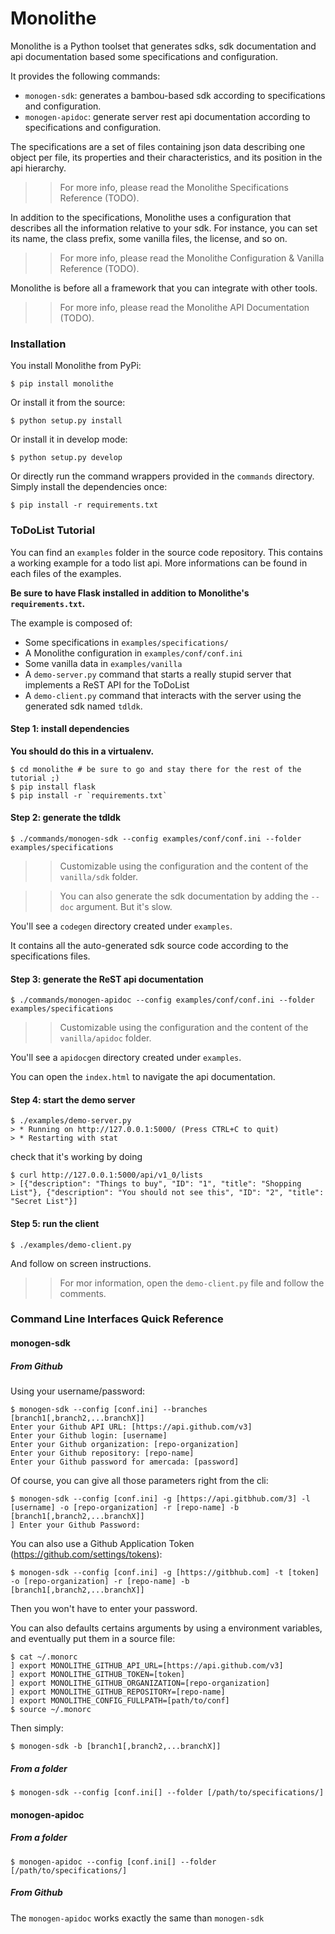 # Monolithe

Monolithe is a Python toolset that generates sdks, sdk documentation and api documentation based some specifications and configuration.

It provides the following commands:

- `monogen-sdk`: generates a bambou-based sdk according to specifications and configuration.
- `monogen-apidoc`: generate server rest api documentation according to specifications and configuration.


The specifications are a set of files containing json data describing one object per file, its properties and their characteristics, and its position in the api hierarchy.

>> For more info, please read the Monolithe Specifications Reference (TODO).


In addition to the specifications, Monolithe uses a configuration that describes all the information relative to your sdk. For instance, you can set its name, the class prefix, some vanilla files, the license, and so on.

>> For more info, please read the Monolithe Configuration & Vanilla Reference (TODO).


Monolithe is before all a framework that you can integrate with other tools.

>> For more info, please read the Monolithe API Documentation (TODO).


### Installation

You install Monolithe from PyPi:

    $ pip install monolithe

Or install it from the source:

    $ python setup.py install

Or install it in develop mode:

    $ python setup.py develop

Or directly run the command wrappers provided in the `commands` directory. Simply install the dependencies once:

    $ pip install -r requirements.txt


### ToDoList Tutorial

You can find an `examples` folder in the source code repository. This contains a working example for a todo list api.
More informations can be found in each files of the examples.

**Be sure to have Flask installed in addition to Monolithe's `requirements.txt`.**

The example is composed of:

- Some specifications in `examples/specifications/`
- A Monolithe configuration in `examples/conf/conf.ini`
- Some vanilla data in `examples/vanilla`
- A `demo-server.py` command that starts a really stupid server that implements a ReST API for the ToDoList
- A `demo-client.py` command that interacts with the server using the generated sdk named `tdldk`.

#### Step 1: install dependencies

**You should do this in a virtualenv.**

    $ cd monolithe # be sure to go and stay there for the rest of the tutorial ;)
    $ pip install flask
    $ pip install -r `requirements.txt`


#### Step 2: generate the tdldk

    $ ./commands/monogen-sdk --config examples/conf/conf.ini --folder examples/specifications

>> Customizable using the configuration and the content of the `vanilla/sdk` folder.

>> You can also generate the sdk documentation by adding the `--doc` argument. But it's slow.

You'll see a `codegen` directory created under `examples`.

It contains all the auto-generated sdk source code according to the specifications files.


#### Step 3: generate the ReST api documentation

    $ ./commands/monogen-apidoc --config examples/conf/conf.ini --folder examples/specifications

>> Customizable using the configuration and the content of the `vanilla/apidoc` folder.

You'll see a `apidocgen` directory created under `examples`.

You can open the `index.html` to navigate the api documentation.


#### Step 4: start the demo server

    $ ./examples/demo-server.py
    > * Running on http://127.0.0.1:5000/ (Press CTRL+C to quit)
    > * Restarting with stat

check that it's working by doing

    $ curl http://127.0.0.1:5000/api/v1_0/lists
    > [{"description": "Things to buy", "ID": "1", "title": "Shopping List"}, {"description": "You should not see this", "ID": "2", "title": "Secret List"}]


#### Step 5: run the client

    $ ./examples/demo-client.py

And follow on screen instructions.

>> For mor information, open the `demo-client.py` file and follow the comments.



### Command Line Interfaces Quick Reference

#### monogen-sdk

##### From Github

Using your username/password:

    $ monogen-sdk --config [conf.ini] --branches [branch1[,branch2,...branchX]]
    Enter your Github API URL: [https://api.github.com/v3]
    Enter your Github login: [username]
    Enter your Github organization: [repo-organization]
    Enter your Github repository: [repo-name]
    Enter your Github password for amercada: [password]

Of course, you can give all those parameters right from the cli:

    $ monogen-sdk --config [conf.ini] -g [https://api.gitbhub.com/3] -l [username] -o [repo-organization] -r [repo-name] -b [branch1[,branch2,...branchX]]
    ] Enter your Github Password:

You can also use a Github Application Token (https://github.com/settings/tokens):

    $ monogen-sdk --config [conf.ini] -g [https://gitbhub.com] -t [token] -o [repo-organization] -r [repo-name] -b [branch1[,branch2,...branchX]]

Then you won't have to enter your password.

You can also defaults certains arguments by using a environment variables, and eventually put them in a source file:

    $ cat ~/.monorc
    ] export MONOLITHE_GITHUB_API_URL=[https://api.github.com/v3]
    ] export MONOLITHE_GITHUB_TOKEN=[token]
    ] export MONOLITHE_GITHUB_ORGANIZATION=[repo-organization]
    ] export MONOLITHE_GITHUB_REPOSITORY=[repo-name]
    ] export MONOLITHE_CONFIG_FULLPATH=[path/to/conf]
    $ source ~/.monorc

Then simply:

    $ monogen-sdk -b [branch1[,branch2,...branchX]]


##### From a folder

    $ monogen-sdk --config [conf.ini[] --folder [/path/to/specifications/]



#### monogen-apidoc

##### From a folder

    $ monogen-apidoc --config [conf.ini[] --folder [/path/to/specifications/]

##### From Github

The `monogen-apidoc` works exactly the same than `monogen-sdk`


